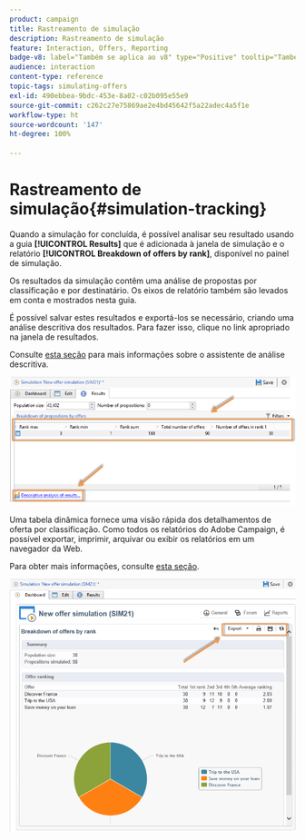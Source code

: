 ```yaml
---
product: campaign
title: Rastreamento de simulação
description: Rastreamento de simulação
feature: Interaction, Offers, Reporting
badge-v8: label="Também se aplica ao v8" type="Positive" tooltip="Também se aplica ao Campaign v8"
audience: interaction
content-type: reference
topic-tags: simulating-offers
exl-id: 490ebbea-9bdc-453e-8a02-c02b095e55e9
source-git-commit: c262c27e75869ae2e4bd45642f5a22adec4a5f1e
workflow-type: ht
source-wordcount: '147'
ht-degree: 100%

---
```


# Rastreamento de simulação{#simulation-tracking}



Quando a simulação for concluída, é possível analisar seu resultado usando a guia **[!UICONTROL Results]** que é adicionada à janela de simulação e o relatório **[!UICONTROL Breakdown of offers by rank]**, disponível no painel de simulação.

Os resultados da simulação contêm uma análise de propostas por classificação e por destinatário. Os eixos de relatório também são levados em conta e mostrados nesta guia.

É possível salvar estes resultados e exportá-los se necessário, criando uma análise descritiva dos resultados. Para fazer isso, clique no link apropriado na janela de resultados.

Consulte [esta seção](../../reporting/using/about-descriptive-analysis.md) para mais informações sobre o assistente de análise descritiva.

![](assets/offer_simulation_012.png)

Uma tabela dinâmica fornece uma visão rápida dos detalhamentos de oferta por classificação. Como todos os relatórios do Adobe Campaign, é possível exportar, imprimir, arquivar ou exibir os relatórios em um navegador da Web.

Para obter mais informações, consulte [esta seção](../../reporting/using/actions-on-reports.md).

![](assets/offer_simulation_013.png)
